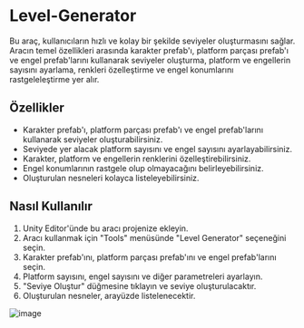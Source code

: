 # Level-Generator
 Bu araç, kullanıcıların hızlı ve kolay bir şekilde seviyeler oluşturmasını sağlar. Aracın temel özellikleri arasında karakter prefab'ı, platform parçası prefab'ı ve engel prefab'larını kullanarak seviyeler oluşturma, platform ve engellerin sayısını ayarlama, renkleri özelleştirme ve engel konumlarını rastgeleleştirme yer alır.

## Özellikler

- Karakter prefab'ı, platform parçası prefab'ı ve engel prefab'larını kullanarak seviyeler oluşturabilirsiniz.
- Seviyede yer alacak platform sayısını ve engel sayısını ayarlayabilirsiniz.
- Karakter, platform ve engellerin renklerini özelleştirebilirsiniz.
- Engel konumlarının rastgele olup olmayacağını belirleyebilirsiniz.
- Oluşturulan nesneleri kolayca listeleyebilirsiniz.

## Nasıl Kullanılır

1. Unity Editor'ünde bu aracı projenize ekleyin.
2. Aracı kullanmak için "Tools" menüsünde "Level Generator" seçeneğini seçin.
3. Karakter prefab'ını, platform parçası prefab'ını ve engel prefab'larını seçin.
4. Platform sayısını, engel sayısını ve diğer parametreleri ayarlayın.
5. "Seviye Oluştur" düğmesine tıklayın ve seviye oluşturulacaktır.
6. Oluşturulan nesneler, arayüzde listelenecektir.

![image](https://github.com/semiromest/Level-Generator/assets/81243425/0554c2ec-2992-4968-b36c-c9711e6cf8ea)
